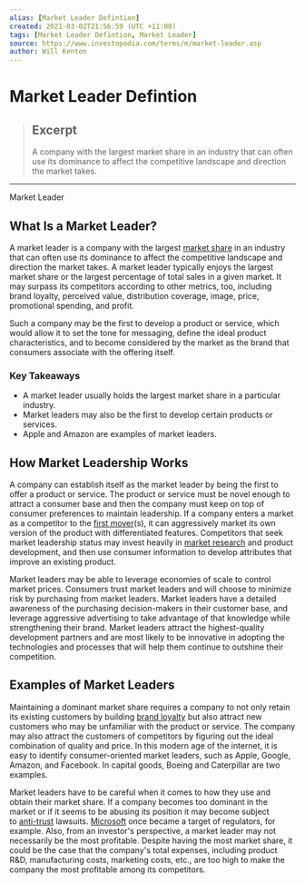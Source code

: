 ```yaml
---
alias: [Market Leader Defintion]
created: 2021-03-02T21:56:59 (UTC +11:00)
tags: [Market Leader Defintion, Market Leader]
source: https://www.investopedia.com/terms/m/market-leader.asp
author: Will Kenton
---
```


# Market Leader Defintion

> ## Excerpt
> A company with the largest market share in an industry that can often use its dominance to affect the competitive landscape and direction the market takes.

---

Market Leader
## What Is a Market Leader?

A market leader is a company with the largest [market share](https://www.investopedia.com/terms/m/marketshare.asp) in an industry that can often use its dominance to affect the competitive landscape and direction the market takes. A market leader typically enjoys the largest market share or the largest percentage of total sales in a given market. It may surpass its competitors according to other metrics, too, including brand loyalty, perceived value, distribution coverage, image, price, promotional spending, and profit.

Such a company may be the first to develop a product or service, which would allow it to set the tone for messaging, define the ideal product characteristics, and to become considered by the market as the brand that consumers associate with the offering itself.

### Key Takeaways

-   A market leader usually holds the largest market share in a particular industry.
-   Market leaders may also be the first to develop certain products or services.
-   Apple and Amazon are examples of market leaders.

## How Market Leadership Works

A company can establish itself as the market leader by being the first to offer a product or service. The product or service must be novel enough to attract a consumer base and then the company must keep on top of consumer preferences to maintain leadership. If a company enters a market as a competitor to the [first mover](https://www.investopedia.com/terms/f/firstmover.asp)(s), it can aggressively market its own version of the product with differentiated features. Competitors that seek market leadership status may invest heavily in [market research](https://www.investopedia.com/terms/m/market-research.asp) and product development, and then use consumer information to develop attributes that improve an existing product.

Market leaders may be able to leverage economies of scale to control market prices. Consumers trust market leaders and will choose to minimize risk by purchasing from market leaders. Market leaders have a detailed awareness of the purchasing decision-makers in their customer base, and leverage aggressive advertising to take advantage of that knowledge while strengthening their brand. Market leaders attract the highest-quality development partners and are most likely to be innovative in adopting the technologies and processes that will help them continue to outshine their competition.

## Examples of Market Leaders

Maintaining a dominant market share requires a company to not only retain its existing customers by building [brand loyalty](https://www.investopedia.com/terms/b/brand-loyalty.asp) but also attract new customers who may be unfamiliar with the product or service. The company may also attract the customers of competitors by figuring out the ideal combination of quality and price. In this modern age of the internet, it is easy to identify consumer-oriented market leaders, such as Apple, Google, Amazon, and Facebook. In capital goods, Boeing and Caterpillar are two examples.

Market leaders have to be careful when it comes to how they use and obtain their market share. If a company becomes too dominant in the market or if it seems to be abusing its position it may become subject to [anti-trust](https://www.investopedia.com/terms/a/antitrust.asp) lawsuits. [Microsoft](https://www.investopedia.com/ask/answers/08/microsoft-antitrust.asp) once became a target of regulators, for example. Also, from an investor's perspective, a market leader may not necessarily be the most profitable. Despite having the most market share, it could be the case that the company's total expenses, including product R&D, manufacturing costs, marketing costs, etc., are too high to make the company the most profitable among its competitors.
